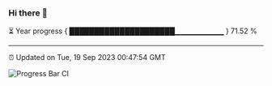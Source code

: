 ### Hi there 👋

⏳ Year progress { █████████████████████▁▁▁▁▁▁▁▁▁ } 71.52 %

---

⏰ Updated on Tue, 19 Sep 2023 00:47:54 GMT

![Progress Bar CI](https://github.com/liununu/liununu/workflows/Progress%20Bar%20CI/badge.svg)
